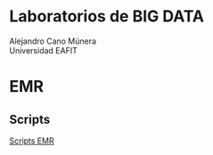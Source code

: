 # Laboratorios de BIG DATA
Alejandro Cano Múnera <br/>
Universidad EAFIT 

# EMR
## Scripts
[Scripts EMR](https://github.com/alejocano22/TETbigdata/tree/master/EMR)
